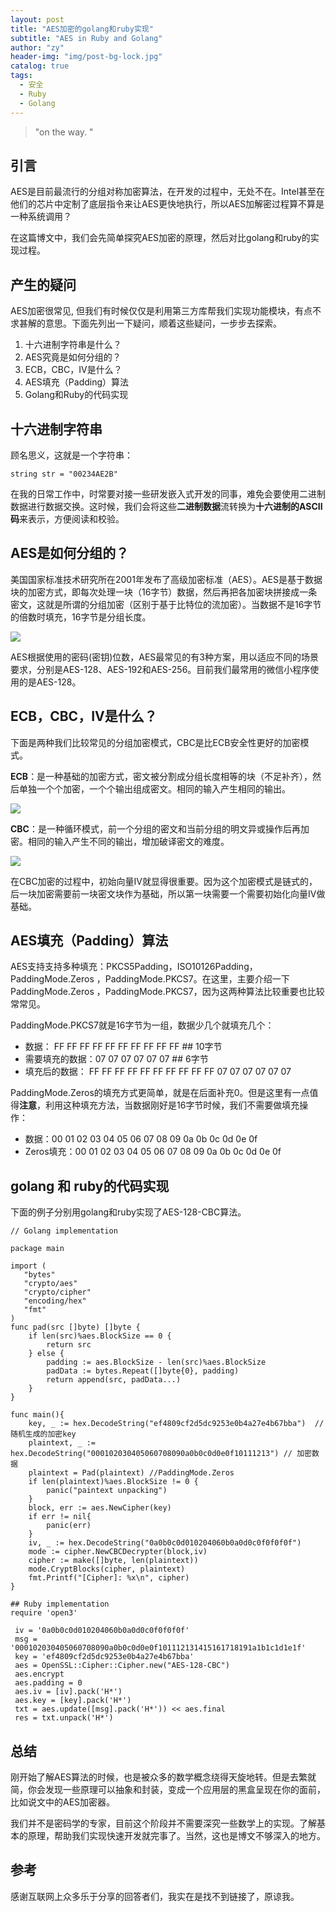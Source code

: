 ```yaml
---
layout: post
title: "AES加密的golang和ruby实现"
subtitle: "AES in Ruby and Golang"
author: "zy"
header-img: "img/post-bg-lock.jpg"
catalog: true
tags:
  - 安全
  - Ruby
  - Golang 
---
```


> "on the way. "

## 引言

AES是目前最流行的分组对称加密算法，在开发的过程中，无处不在。Intel甚至在他们的芯片中定制了底层指令来让AES更快地执行，所以AES加解密过程算不算是一种系统调用？

在这篇博文中，我们会先简单探究AES加密的原理，然后对比golang和ruby的实现过程。


## 产生的疑问

AES加密很常见, 但我们有时候仅仅是利用第三方库帮我们实现功能模块，有点不求甚解的意思。下面先列出一下疑问，顺着这些疑问，一步步去探索。

 1. 十六进制字符串是什么？
 2. AES究竟是如何分组的？
 3. ECB，CBC，IV是什么？
 4. AES填充（Padding）算法
 5. Golang和Ruby的代码实现
 
## 十六进制字符串

顾名思义，这就是一个字符串：

```string str = "00234AE2B" ```

在我的日常工作中，时常要对接一些研发嵌入式开发的同事，难免会要使用二进制数据进行数据交换。这时候，我们会将这些**二进制数据**流转换为**十六进制的ASCII码**来表示，方便阅读和校验。

## AES是如何分组的？

美国国家标准技术研究所在2001年发布了高级加密标准（AES）。AES是基于数据块的加密方式，即每次处理一块（16字节）数据，然后再把各加密块拼接成一条密文，这就是所谓的分组加密（区别于基于比特位的流加密）。当数据不是16字节的倍数时填充，16字节是分组长度。

![](/img/in-post/post-aes-algo/post-aes-algo-01.png)

AES根据使用的密码(密钥)位数，AES最常见的有3种方案，用以适应不同的场景要求，分别是AES-128、AES-192和AES-256。目前我们最常用的微信小程序使用的是AES-128。

## ECB，CBC，IV是什么？

下面是两种我们比较常见的分组加密模式，CBC是比ECB安全性更好的加密模式。

**ECB**：是一种基础的加密方式，密文被分割成分组长度相等的块（不足补齐），然后单独一个个加密，一个个输出组成密文。相同的输入产生相同的输出。

![](/img/in-post/post-aes-algo/post-aes-ecb.png)

**CBC**：是一种循环模式，前一个分组的密文和当前分组的明文异或操作后再加密。相同的输入产生不同的输出，增加破译密文的难度。

![](/img/in-post/post-aes-algo/post-aes-cbc.png)

在CBC加密的过程中，初始向量IV就显得很重要。因为这个加密模式是链式的，后一块加密需要前一块密文块作为基础，所以第一块需要一个需要初始化向量IV做基础。

## AES填充（Padding）算法

AES支持支持多种填充：PKCS5Padding，ISO10126Padding，PaddingMode.Zeros ，PaddingMode.PKCS7。在这里，主要介绍一下PaddingMode.Zeros ，PaddingMode.PKCS7，因为这两种算法比较重要也比较常常见。

PaddingMode.PKCS7就是16字节为一组，数据少几个就填充几个：

+ 数据： FF FF FF FF FF FF FF FF FF FF ## 10字节
+ 需要填充的数据：07 07 07 07 07 07 ## 6字节
+ 填充后的数据： FF FF FF FF FF FF FF FF FF FF 07 07 07 07 07 07

PaddingMode.Zeros的填充方式更简单，就是在后面补充0。但是这里有一点值得**注意**，利用这种填充方法，当数据刚好是16字节时候，我们不需要做填充操作：

+ 数据：00 01 02 03 04 05 06 07 08 09 0a 0b 0c 0d 0e 0f
+ Zeros填充：00 01 02 03 04 05 06 07 08 09 0a 0b 0c 0d 0e 0f

## golang 和 ruby的代码实现

下面的例子分别用golang和ruby实现了AES-128-CBC算法。

```
// Golang implementation

package main

import (
   "bytes"
   "crypto/aes"
   "crypto/cipher"
   "encoding/hex"
   "fmt"
)
func pad(src []byte) []byte {
	if len(src)%aes.BlockSize == 0 {
		return src
	} else {
		padding := aes.BlockSize - len(src)%aes.BlockSize
		padData := bytes.Repeat([]byte{0}, padding)
		return append(src, padData...)
	}
}

func main(){
    key, _ := hex.DecodeString("ef4809cf2d5dc9253e0b4a27e4b67bba")  //随机生成的加密key
    plaintext, _ := hex.DecodeString("000102030405060708090a0b0c0d0e0f10111213") // 加密数据
    plaintext = Pad(plaintext) //PaddingMode.Zeros
    if len(plaintext)%aes.BlockSize != 0 {
    	panic("paintext unpacking")
	}
    block, err := aes.NewCipher(key)
    if err != nil{
    	panic(err)
	}
    iv, _ := hex.DecodeString("0a0b0c0d010204060b0a0d0c0f0f0f0f")
    mode := cipher.NewCBCDecrypter(block,iv)	
    cipher := make([]byte, len(plaintext))
    mode.CryptBlocks(cipher, plaintext)
    fmt.Printf("[Cipher]: %x\n", cipher)
}    
```

```
## Ruby implementation
require 'open3'

 iv = '0a0b0c0d010204060b0a0d0c0f0f0f0f'
 msg = '000102030405060708090a0b0c0d0e0f101112131415161718191a1b1c1d1e1f'
 key = 'ef4809cf2d5dc9253e0b4a27e4b67bba'
 aes = OpenSSL::Cipher::Cipher.new("AES-128-CBC")
 aes.encrypt
 aes.padding = 0
 aes.iv = [iv].pack('H*')
 aes.key = [key].pack('H*')
 txt = aes.update([msg].pack('H*')) << aes.final
 res = txt.unpack('H*')
```

## 总结
刚开始了解AES算法的时候，也是被众多的数学概念绕得天旋地转。但是去繁就简，你会发现一些原理可以抽象和封装，变成一个应用层的黑盒呈现在你的面前，比如说文中的AES加密器。

我们并不是密码学的专家，目前这个阶段并不需要深究一些数学上的实现。了解基本的原理，帮助我们实现快速开发就完事了。当然，这也是博文不够深入的地方。

## 参考

感谢互联网上众多乐于分享的回答者们，我实在是找不到链接了，原谅我。



